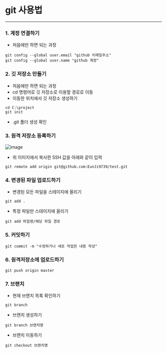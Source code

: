 # git 사용법
* * *

### 1. 계정 연결하기

* 처음에만 하면 되는 과정
```  
git config --global user.email "github 이메일주소"
git config --global user.name "github 계정"
```

### 2. 깃 저장소 만들기
* 처음에만 하면 되는 과정
* cd 명령어로 깃 저장소로 이용할 경로로 이동
* 이동한 위치에서 깃 저장소 생성하기
```
cd C:\project
git init
```
* .git 폴더 생성 확인

### 3. 원격 저장소 등록하기
![image](https://github.com/EunJi9739/boot2/assets/133085347/7656a3d2-112b-4448-9f66-737fcd134dfc)
* 위 이미지에서 복사한 SSH 값을 아래와 같이 입력
```
git remote add origin git@github.com:EunJi9739/test.git
```

### 4. 변경된 파일 업로드하기
* 변경된 모든 파일을 스테이지에 올리기
```
git add .
```

* 특정 파일만 스테이지에 올리기
```
git add 파일명/해당 파일 경로
```

### 5. 커밋하기
```
git commit -m "수정하거나 새로 작업한 내용 작성"
```

### 6. 원격저장소에 업로드하기
```
git push origin master
```

### 7. 브랜치
* 현재 브랜치 목록 확인하기
```
git branch
```

* 브랜치 생성하기
```
git branch 브랜치명
```

* 브랜치 이동하기
```
git checkout 브랜치명
```
